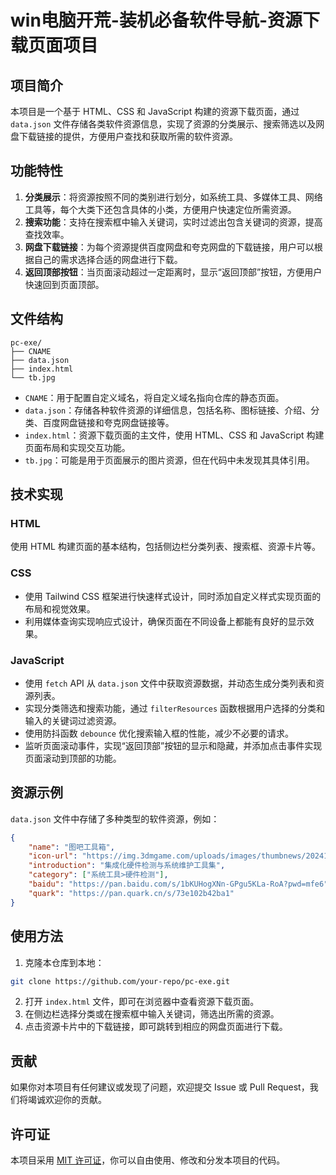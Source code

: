 # win电脑开荒-装机必备软件导航-资源下载页面项目

## 项目简介
本项目是一个基于 HTML、CSS 和 JavaScript 构建的资源下载页面，通过 `data.json` 文件存储各类软件资源信息，实现了资源的分类展示、搜索筛选以及网盘下载链接的提供，方便用户查找和获取所需的软件资源。

## 功能特性
1. **分类展示**：将资源按照不同的类别进行划分，如系统工具、多媒体工具、网络工具等，每个大类下还包含具体的小类，方便用户快速定位所需资源。
2. **搜索功能**：支持在搜索框中输入关键词，实时过滤出包含关键词的资源，提高查找效率。
3. **网盘下载链接**：为每个资源提供百度网盘和夸克网盘的下载链接，用户可以根据自己的需求选择合适的网盘进行下载。
4. **返回顶部按钮**：当页面滚动超过一定距离时，显示“返回顶部”按钮，方便用户快速回到页面顶部。

## 文件结构
```
pc-exe/
├── CNAME
├── data.json
├── index.html
└── tb.jpg
```
- `CNAME`：用于配置自定义域名，将自定义域名指向仓库的静态页面。
- `data.json`：存储各种软件资源的详细信息，包括名称、图标链接、介绍、分类、百度网盘链接和夸克网盘链接等。
- `index.html`：资源下载页面的主文件，使用 HTML、CSS 和 JavaScript 构建页面布局和实现交互功能。
- `tb.jpg`：可能是用于页面展示的图片资源，但在代码中未发现其具体引用。

## 技术实现
### HTML
使用 HTML 构建页面的基本结构，包括侧边栏分类列表、搜索框、资源卡片等。
### CSS
- 使用 Tailwind CSS 框架进行快速样式设计，同时添加自定义样式实现页面的布局和视觉效果。
- 利用媒体查询实现响应式设计，确保页面在不同设备上都能有良好的显示效果。
### JavaScript
- 使用 `fetch` API 从 `data.json` 文件中获取资源数据，并动态生成分类列表和资源列表。
- 实现分类筛选和搜索功能，通过 `filterResources` 函数根据用户选择的分类和输入的关键词过滤资源。
- 使用防抖函数 `debounce` 优化搜索输入框的性能，减少不必要的请求。
- 监听页面滚动事件，实现“返回顶部”按钮的显示和隐藏，并添加点击事件实现页面滚动到顶部的功能。

## 资源示例
`data.json` 文件中存储了多种类型的软件资源，例如：
```json
{
    "name": "图吧工具箱",
    "icon-url": "https://img.3dmgame.com/uploads/images/thumbnews/20241031/1730344674_292904.jpg",
    "introduction": "集成化硬件检测与系统维护工具集",
    "category": ["系统工具>硬件检测"],
    "baidu": "https://pan.baidu.com/s/1bKUHogXNn-GPgu5KLa-RoA?pwd=mfe6",
    "quark": "https://pan.quark.cn/s/73e102b42ba1"
}
```

## 使用方法
1. 克隆本仓库到本地：
```bash
git clone https://github.com/your-repo/pc-exe.git
```
2. 打开 `index.html` 文件，即可在浏览器中查看资源下载页面。
3. 在侧边栏选择分类或在搜索框中输入关键词，筛选出所需的资源。
4. 点击资源卡片中的下载链接，即可跳转到相应的网盘页面进行下载。

## 贡献
如果你对本项目有任何建议或发现了问题，欢迎提交 Issue 或 Pull Request，我们将竭诚欢迎你的贡献。

## 许可证
本项目采用 [MIT 许可证](LICENSE)，你可以自由使用、修改和分发本项目的代码。
